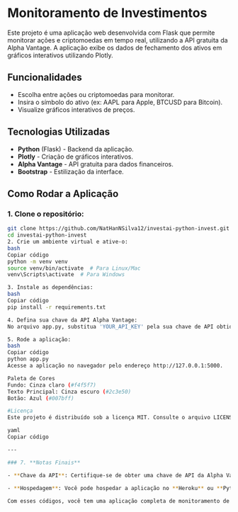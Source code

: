 # Monitoramento de Investimentos

Este projeto é uma aplicação web desenvolvida com Flask que permite monitorar ações e criptomoedas em tempo real, utilizando a API gratuita da Alpha Vantage. A aplicação exibe os dados de fechamento dos ativos em gráficos interativos utilizando Plotly.

## Funcionalidades

- Escolha entre ações ou criptomoedas para monitorar.
- Insira o símbolo do ativo (ex: AAPL para Apple, BTCUSD para Bitcoin).
- Visualize gráficos interativos de preços.

## Tecnologias Utilizadas

- **Python** (Flask) - Backend da aplicação.
- **Plotly** - Criação de gráficos interativos.
- **Alpha Vantage** - API gratuita para dados financeiros.
- **Bootstrap** - Estilização da interface.

## Como Rodar a Aplicação

### 1. Clone o repositório:

```bash
git clone https://github.com/NatHanNSilva12/investai-python-invest.git
cd investai-python-invest 
2. Crie um ambiente virtual e ative-o:
bash
Copiar código
python -m venv venv
source venv/bin/activate  # Para Linux/Mac
venv\Scripts\activate  # Para Windows

3. Instale as dependências:
bash
Copiar código
pip install -r requirements.txt

4. Defina sua chave da API Alpha Vantage:
No arquivo app.py, substitua 'YOUR_API_KEY' pela sua chave de API obtida no site da Alpha Vantage.

5. Rode a aplicação:
bash
Copiar código
python app.py
Acesse a aplicação no navegador pelo endereço http://127.0.0.1:5000.

Paleta de Cores
Fundo: Cinza claro (#f4f5f7)
Texto Principal: Cinza escuro (#2c3e50)
Botão: Azul (#007bff)

#Licença
Este projeto é distribuído sob a licença MIT. Consulte o arquivo LICENSE para mais detalhes.

yaml
Copiar código

---

### 7. **Notas Finais**

- **Chave da API**: Certifique-se de obter uma chave de API da Alpha Vantage [neste link](https://www.alphavantage.co/support/#api-key) e substituí-la no código onde aparece `'YOUR_API_KEY'`.
  
- **Hospedagem**: Você pode hospedar a aplicação no **Heroku** ou **PythonAnywhere** seguindo as instruções específicas de cada plataforma.

Com esses códigos, você tem uma aplicação completa de monitoramento de investimentos, com gráfi
